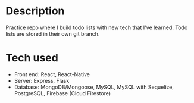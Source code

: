 # Description
Practice repo where I build todo lists with new tech that I've learned. Todo lists are stored in their own git branch.

# Tech used
  - Front end: React, React-Native
  - Server: Express, Flask
  - Database: MongoDB/Mongoose, MySQL, MySQL with Sequelize, PostgreSQL, Firebase (Cloud Firestore)

